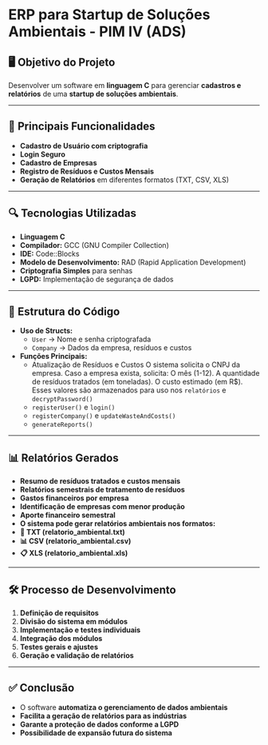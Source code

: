 # ERP para Startup de Soluções Ambientais - PIM IV (ADS)

## 🖥️ Objetivo do Projeto
Desenvolver um software em **linguagem C** para gerenciar **cadastros e relatórios** de uma **startup de soluções ambientais**.

---

## 🔑 Principais Funcionalidades
- **Cadastro de Usuário com criptografia**
- **Login Seguro**  
- **Cadastro de Empresas**  
- **Registro de Resíduos e Custos Mensais**  
- **Geração de Relatórios** em diferentes formatos (TXT, CSV, XLS)  

---

## 🔍 Tecnologias Utilizadas
- **Linguagem C**
- **Compilador:** GCC (GNU Compiler Collection)  
- **IDE:** Code::Blocks  
- **Modelo de Desenvolvimento:** RAD (Rapid Application Development)  
- **Criptografia Simples** para senhas  
- **LGPD:** Implementação de segurança de dados  

---

## 📑 Estrutura do Código
- **Uso de Structs:**  
  - `User` → Nome e senha criptografada  
  - `Company` → Dados da empresa, resíduos e custos  
- **Funções Principais:**  
  - Atualização de Resíduos e Custos
O sistema solicita o CNPJ da empresa.
Caso a empresa exista, solicita:
O mês (1-12).
A quantidade de resíduos tratados (em toneladas).
O custo estimado (em R$).
Esses valores são armazenados para uso nos `relatórios` e `decryptPassword()`  
  - `registerUser()` e `login()`  
  - `registerCompany()` e `updateWasteAndCosts()`  
  - `generateReports()`  

---

## 📊 Relatórios Gerados
- **Resumo de resíduos tratados e custos mensais**  
- **Relatórios semestrais de tratamento de resíduos**  
- **Gastos financeiros por empresa**  
- **Identificação de empresas com menor produção**  
- **Aporte financeiro semestral**  
- **O sistema pode gerar relatórios ambientais nos formatos:**
- **📂 TXT (relatorio_ambiental.txt)**
- **📊 CSV (relatorio_ambiental.csv)**
- **📋 XLS (relatorio_ambiental.xls)**

---

## 🛠️ Processo de Desenvolvimento
1. **Definição de requisitos**  
2. **Divisão do sistema em módulos**  
3. **Implementação e testes individuais**  
4. **Integração dos módulos**  
5. **Testes gerais e ajustes**  
6. **Geração e validação de relatórios**  

---

## ✅ Conclusão
- O software **automatiza o gerenciamento de dados ambientais**  
- **Facilita a geração de relatórios para as indústrias**  
- **Garante a proteção de dados conforme a LGPD**  
- **Possibilidade de expansão futura do sistema**  


